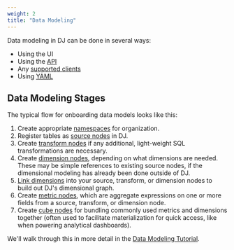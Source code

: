 ```yaml
---
weight: 2
title: "Data Modeling"
---
```


Data modeling in DJ can be done in several ways:
* Using the UI
* Using the [API](../../developers/dj-server-v0.0.1a44)
* Any [supported clients](../dj-clients/)
* Using [YAML](../data-modeling/yaml-projects)

## Data Modeling Stages

The typical flow for onboarding data models looks like this:
1. Create appropriate [namespaces](../creating-nodes/namespaces/) for organization.
1. Register tables as [source nodes](../creating-nodes/sources/) in DJ.
2. Create [transform nodes](../creating-nodes/transforms/) if any additional, light-weight SQL transformations are necessary.
3. Create [dimension nodes](../creating-nodes/dimensions/), depending on what dimensions are needed. These may be simple references to existing source nodes, if the dimensional modeling has already been done outside of DJ.
4. [Link dimensions](../../dj-concepts/dimension-discovery/#dimension-links) into your source, transform, or dimension nodes to build out DJ's dimensional graph.
5. Create [metric nodes](../creating-nodes/metrics/), which are aggregate expressions on one or more fields from a source, transform, or dimension node.
6. Create [cube nodes](../creating-nodes/cubes/) for bundling commonly used metrics and dimensions together (often used to facilitate materialization for quick access, like when powering analytical dashboards).

We'll walk through this in more detail in the [Data Modeling Tutorial](#).
